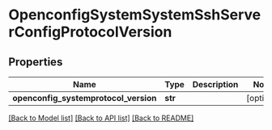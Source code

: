 # OpenconfigSystemSystemSshServerConfigProtocolVersion

## Properties
Name | Type | Description | Notes
------------ | ------------- | ------------- | -------------
**openconfig_systemprotocol_version** | **str** |  | [optional] 

[[Back to Model list]](../README.md#documentation-for-models) [[Back to API list]](../README.md#documentation-for-api-endpoints) [[Back to README]](../README.md)


